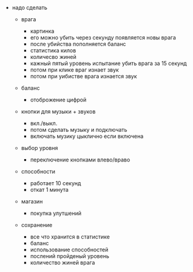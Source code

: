 - надо сделать
    - врага
        - картинка
        - его можно убить через секунду появляется новы врага
        - после убийства пополняется баланс
        - статистика килов
        - количесво жиней
        - кажный пятый уровень испытание убить врага за 15 секунд
        - потом при клике враг изнает звук
        - потом при уибистве врага изнается звук
    - баланс
        - отоброжение цифрой
    - кнопки для музыки + звуков
        - вкл./выкл. 
        - потом сделать музыку и подключать
        - включать музику цыклично если включена
    - выбор уровня
        - переключение кнопками влево/враво
    - способности
        - работает 10 секунд
        - откат 1 минута
    - магазин
        - покупка улутшений

    - сохранение
        - все что хранится в статистике
        - баланс
        - использование способностей
        - послений пройденый уровень
        - количество жиней врага 